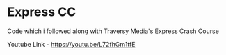 # Express CC

Code which i followed along with Traversy Media's Express Crash Course

Youtube Link - https://youtu.be/L72fhGm1tfE
